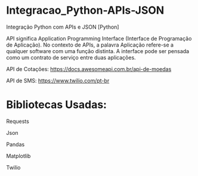 # Integracao_Python-APIs-JSON
 Integração Python com APIs e JSON [Python]

 API significa Application Programming Interface (Interface de Programação de Aplicação). No contexto de APIs, a palavra Aplicação refere-se a qualquer software com uma função distinta. A interface pode ser pensada como um contrato de serviço entre duas aplicações.

API de Cotações:
https://docs.awesomeapi.com.br/api-de-moedas

API de SMS:
https://www.twilio.com/pt-br

# Bibliotecas Usadas:
Requests

Json

Pandas

Matplotlib

Twilio